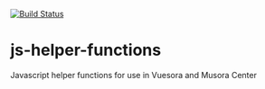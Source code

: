 [![Build Status](https://travis-ci.org/railroadmedia/js-helper-functions.png?branch=master)](https://travis-ci.org/railroadmedia/js-helper-functions)

# js-helper-functions
Javascript helper functions for use in Vuesora and Musora Center
